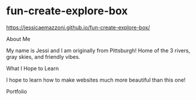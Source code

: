 # fun-create-explore-box
https://jessicaemazzoni.github.io/fun-create-explore-box/

About Me

My name is Jessi and I am originally from Pittsburgh! Home of the 3 rivers, gray skies, and friendly vibes. 

What I Hope to Learn

I hope to learn how to make websites much more beautiful than this one!

Portfolio

<div class="flourish-embed flourish-chart" data-src="visualisation/7639980"><script src="https://public.flourish.studio/resources/embed.js"></script></div>
